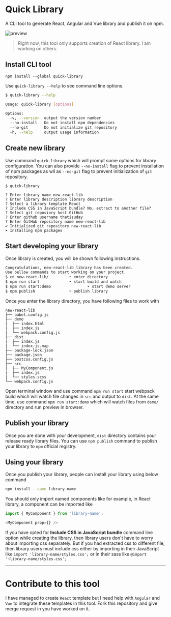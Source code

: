 # Quick Library
A CLI tool to generate React, Angular and Vue library and publish it on npm.

![preview](https://i.imgur.com/duHFFsI.gif)

> Right now, this tool only supports creation of React library. I am working on others.

## Install CLI tool

```
npm install --global quick-library
```

Use `quick-library --help` to see command line options.

```bash
$ quick-library --help

Usage: quick-library [options]

Options:
  -v, --version  output the version number
  --no-install   Do not install npm dependencies
  --no-git       Do not initialize git repository
  -h, --help     output usage information
```

## Create new library
Use command `quick-library` which will prompt some options for library configuration. You can also provide `--no-install` flag to prevent installation of npm packages as wll as `--no-git` flag to prevent initialization of `git` repository.

```
$ quick-library

? Enter library name new-react-lib
? Enter library description library description
? Select a library template React
? Include CSS in JavaScript bundle? No, extract to another file?
? Select git reposiory host GitHub
? Enter github username thatisuday
? Enter GitHub repository name new-react-lib
✔ Initialized git repository new-react-lib
➤ Installing npm packages
```

## Start developing your library
Once library is created, you will be shown following instructions.

```bash
Congratulations, new-react-lib library has been created. 
Use bellow commands to start working on your project.
$ cd new-react-lib/			‣ enter directory
$ npm run start				‣ start build and watch
$ npm run start:demo		        ‣ start demo server
$ npm publish				‣ publish library
```

Once you enter the library directory, you have following files to work with

```
new-react-lib
├── babel.config.js
├── demo
|  ├── index.html
|  ├── index.js
|  └── webpack.config.js
├── dist
|  ├── index.js
|  └── index.js.map
├── package-lock.json
├── package.json
├── postcss.config.js
├── src
|  ├── MyComponent.js
|  ├── index.js
|  └── styles.scss
└── webpack.config.js
```

Open terminal window and use command `npm run start` start webpack build which will watch file changes in `src` and output to `dist`. At the same time, use command `npm run start:demo` which will watch files from `demo/` directory and run preview in browser.

## Publish your library
Once you are done with your development, `dist` directory contains your release ready library files. You can use `npm publish` command to publish your library to `npm` official registry.

## Using your library
Once you publish your library, people can install your library using below command

```bash
npm install --save library-name
```

You should only import named components like for example, in React library, a component can be imported like

```js
import { MyComponent } from 'library-name'; 

<MyComponent prop={} />
```

If you have opted for **Include CSS in JavaScript bundle** command line option while creating the library, then library users don't have to worry about importing css separately. But if you had extracted css to different file, then library users must include css either by importing in their JavaScript like `import 'library-name/styles.css';` or in their sass like `@import '~library-name/styles.css';`

***

# Contribute to this tool
I have managed to create `React` template but I need help with `Angular` and `Vue` to integrate these templates in this tool. Fork this repository and give merge request in you have worked on it.
